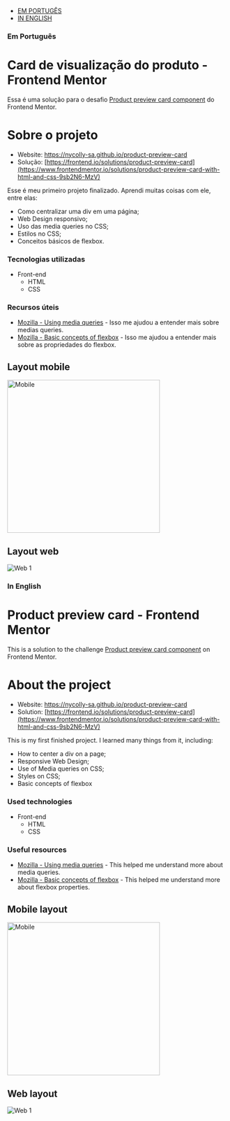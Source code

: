 - [EM PORTUGÊS](#em-português)
- [IN ENGLISH](#in-english)

### Em Português
# Card de visualização do produto - Frontend Mentor
Essa é uma solução para o desafio [Product preview card component](https://www.frontendmentor.io/challenges/product-preview-card-component-GO7UmttRfa) do Frontend Mentor.

# Sobre o projeto
- Website: https://nycolly-sa.github.io/product-preview-card
- Solução: [https://frontend.io/solutions/product-preview-card](https://www.frontendmentor.io/solutions/product-preview-card-with-html-and-css-9sb2N6-MzV)

Esse é meu primeiro projeto finalizado. Aprendi muitas coisas com ele, entre elas:
- Como centralizar uma div em uma página;
- Web Design responsivo;
- Uso das media queries no CSS;
- Estilos no CSS;
- Conceitos básicos de flexbox.

### Tecnologias utilizadas
- Front-end
  - HTML
  - CSS

### Recursos úteis
- [Mozilla - Using media queries](https://developer.mozilla.org/en-US/docs/Web/CSS/CSS_media_queries/Using_media_queries) - Isso me ajudou a entender mais sobre medias queries.
- [Mozilla - Basic concepts of flexbox](https://developer.mozilla.org/en-US/docs/Web/CSS/CSS_flexible_box_layout/Basic_concepts_of_flexbox) - Isso me ajudou a entender mais sobre as propriedades do flexbox.


## Layout mobile
<img src='https://github.com/Nycolly-SA/assets/blob/main/product-preview-card/mobile.png' alt='Mobile' width='350px'>

## Layout web
![Web 1](https://github.com/Nycolly-SA/assets/blob/main/product-preview-card/desktop.png)



### In English
# Product preview card - Frontend Mentor
This is a solution to the challenge [Product preview card component](https://www.frontendmentor.io/challenges/product-preview-card-component-GO7UmttRfa) on Frontend Mentor.

# About the project
- Website: https://nycolly-sa.github.io/product-preview-card
- Solution: [https://frontend.io/solutions/product-preview-card](https://www.frontendmentor.io/solutions/product-preview-card-with-html-and-css-9sb2N6-MzV)

This is my first finished project. I learned many things from it, including:
- How to center a div on a page;
- Responsive Web Design;
- Use of Media queries on CSS;
- Styles on CSS;
- Basic concepts of flexbox


### Used technologies
- Front-end
  - HTML
  - CSS

### Useful resources
- [Mozilla - Using media queries](https://developer.mozilla.org/en-US/docs/Web/CSS/CSS_media_queries/Using_media_queries) - This helped me understand more about media queries.
- [Mozilla - Basic concepts of flexbox](https://developer.mozilla.org/en-US/docs/Web/CSS/CSS_flexible_box_layout/Basic_concepts_of_flexbox) - This helped me understand more about flexbox properties.


## Mobile layout
<img src='https://github.com/Nycolly-SA/assets/blob/main/product-preview-card/mobile.png' alt='Mobile' width='350px'>

## Web layout
![Web 1](https://github.com/Nycolly-SA/assets/blob/main/product-preview-card/desktop.png)

